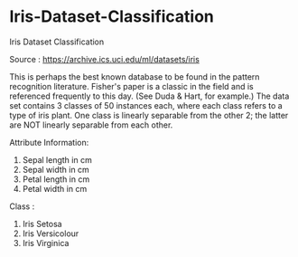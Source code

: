 # Iris-Dataset-Classification
Iris Dataset Classification

Source : https://archive.ics.uci.edu/ml/datasets/iris

This is perhaps the best known database to be found in the pattern recognition literature. Fisher's paper is a classic in the field and is referenced frequently to this day. (See Duda & Hart, for example.) The data set contains 3 classes of 50 instances each, where each class refers to a type of iris plant. One class is linearly separable from the other 2; the latter are NOT linearly separable from each other.


Attribute Information:
  1. Sepal length in cm
  2. Sepal width in cm
  3. Petal length in cm
  4. Petal width in cm

Class :
  1. Iris Setosa
  2. Iris Versicolour
  3. Iris Virginica
